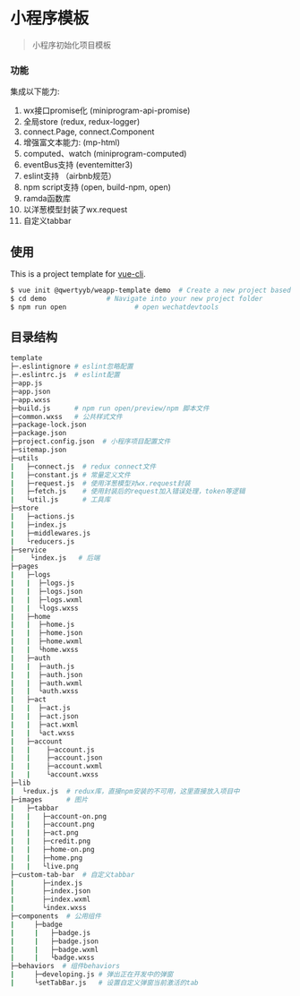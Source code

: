 # 小程序模板

> 小程序初始化项目模板

### 功能

集成以下能力: 
1. wx接口promise化 (miniprogram-api-promise)
2. 全局store (redux, redux-logger)
3. connect.Page, connect.Component
4. 增强富文本能力: (mp-html)
5. computed、watch (miniprogram-computed)
6. eventBus支持 (eventemitter3)
7. eslint支持 （airbnb规范）
8. npm script支持 (open, build-npm, open)
9. ramda函数库
10. 以洋葱模型封装了wx.request
11. 自定义tabbar

## 使用

This is a project template for [vue-cli](https://github.com/vuejs/vue-cli).

``` bash
$ vue init @qwertyyb/weapp-template demo  # Create a new project based on this template
$ cd demo               # Navigate into your new project folder
$ npm run open                 # open wechatdevtools
```

## 目录结构
```bash
template
├─.eslintignore # eslint忽略配置
├─.eslintrc.js  # eslint配置
├─app.js
├─app.json
├─app.wxss
├─build.js      # npm run open/preview/npm 脚本文件
├─common.wxss   # 公共样式文件
├─package-lock.json
├─package.json
├─project.config.json  # 小程序项目配置文件
├─sitemap.json
├─utils
|   ├─connect.js  # redux connect文件
|   ├─constant.js # 常量定义文件
|   ├─request.js  # 使用洋葱模型对wx.request封装
|   ├─fetch.js    # 使用封装后的request加入错误处理，token等逻辑
|   └util.js      # 工具库
├─store
|   ├─actions.js
|   ├─index.js
|   ├─middlewares.js
|   └reducers.js
├─service
|    └index.js   # 后端
├─pages
|   ├─logs
|   |  ├─logs.js
|   |  ├─logs.json
|   |  ├─logs.wxml
|   |  └logs.wxss
|   ├─home
|   |  ├─home.js
|   |  ├─home.json
|   |  ├─home.wxml
|   |  └home.wxss
|   ├─auth
|   |  ├─auth.js
|   |  ├─auth.json
|   |  ├─auth.wxml
|   |  └auth.wxss
|   ├─act
|   |  ├─act.js
|   |  ├─act.json
|   |  ├─act.wxml
|   |  └act.wxss
|   ├─account
|   |    ├─account.js
|   |    ├─account.json
|   |    ├─account.wxml
|   |    └account.wxss
├─lib
|  └redux.js  # redux库，直接npm安装的不可用，这里直接放入项目中
├─images      # 图片
|   ├─tabbar
|   |   ├─account-on.png
|   |   ├─account.png
|   |   ├─act.png
|   |   ├─credit.png
|   |   ├─home-on.png
|   |   ├─home.png
|   |   └live.png
├─custom-tab-bar  # 自定义tabbar
|       ├─index.js
|       ├─index.json
|       ├─index.wxml
|       └index.wxss
├─components  # 公用组件
|     ├─badge
|     |   ├─badge.js
|     |   ├─badge.json
|     |   ├─badge.wxml
|     |   └badge.wxss
├─behaviors  # 组件behaviors
|     ├─developing.js # 弹出正在开发中的弹窗
|     └setTabBar.js   # 设置自定义弹窗当前激活的tab
```